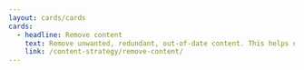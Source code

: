```yaml
---
layout: cards/cards
cards:
  - headline: Remove content
    text: Remove unwanted, redundant, out-of-date content. This helps users find what they need.
    link: /content-strategy/remove-content/
---
```

